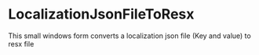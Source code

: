 # LocalizationJsonFileToResx
This small windows form converts a localization json file (Key and value) to resx file 

